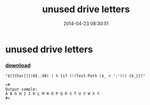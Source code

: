 ﻿---
pid:            5113
parent:         0
children:       
poster:         greg zakharov
title:          unused drive letters
date:           2014-04-23 08:30:51
description:    
format:         posh
---

# unused drive letters

### [download](5113.ps1)  



```posh
"$([Char[]](65..90) | % {if (!(Test-Path ($_ + ':'))) {$_}})"

<#
Output sample:
A B G H I J K L M N O P Q R S T U V W X Y
#>
```
